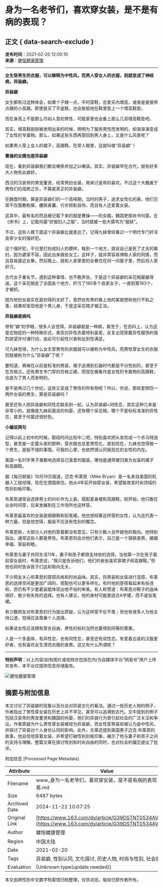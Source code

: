 # 身为一名老爷们，喜欢穿女装，是不是有病的表现？

## 正文 { data-search-exclude }


**发布时间**：2021-02-20 12:00:10  
**来源**：[健恒健康管理](https://www.163.com/dy/media/T1573221114710.html)  

---

**女生穿男生的衣服，可以解释为中性风，而男人穿女人的衣服，则就变成了神经病，异装癖。**

**异装癖**

女生都有过这种体会，如果个子矮一点，平时穿鞋，总爱买内增高，或者是直接带点跟的小高跟。即使是买了平底鞋，也会偷偷地在鞋里垫上一个增高鞋垫。

而在身高上不是那么尽如人意的男性，可能家里也会备上那么几双增高鞋垫吧。

其实，增高鞋刚刚被发明出来的时候，明明为了服务男性而发明的，却渐渐演变成了女性的专属物。那么，如果这些东西再穿回到男人身上，又是什么风景呢？

如果男人穿上女人的裙子，高跟鞋，在常人眼里，这就叫做“异装癖”！

**曹操的女婿也是异装癖**

现在，看到异装癖我们都会嘲笑并加之以嘲讽。其实，异装癖早在古代，就有好多大人物有此癖好。

西汉的汉哀帝的男宠董贤，经常男扮女装，用来讨皇帝的喜欢。不过这个大概属于男性们的闺房之乐，不算是真正的异装癖。

在魏晋时期，算是异装癖们的一个高峰期，当时的男子，追求女性化的美，他们日常不仅面敷粉黛，腰佩香囊，行步顾影自怜，而且有人还爱着女装。

这其中，最有名的而且被记载下来的就是曹操——的女婿，魏国吏部尚书何晏。在《宋书》上，记载何晏“好服妇人之服”，当时就被一些大儒骂为“服妖”。

不过，这些人跟下面这个异装癖比就差远了。记得九妹曾经看过一个明代专门奸淫良家少女的强奸犯。

这个强奸犯，平日里打扮成妇人的模样，每到一个地方，就说自己是死了丈夫的寡妇，因为婆家不容，因此出来做些女工。这样子，就非常容易博取人家的同情，而且容易接近女眷。然后晚上，就和人家家里的女眷住在同一间屋子里，然后将人家奸污。

古代女子重名节，遇到这种事情，也不敢声张，于是这个异装癖的采花贼屡屡得逞。这个采花贼走了全国各个地方，奸污了180多个良家女子，一直到第183个，才被抓。

因为他扮女装实在是扮得的太好了，竟然也有男的看上他的美貌想和他行不轨之事，结果却发现他是个男儿身，于是这采花贼才被正法。

**异装癖是病吗**

带有“癖”的字眼，很多人会觉得，异装癖就是一种病，甚至于，在百科上，认为这是恋物症的一种特殊形式，表现对异性衣着特别喜爱，反复出现穿戴异性服饰的强烈欲望并付诸行动，由此可引起性兴奋和达到性满足。

可九妹觉得，为什么女生穿男性的衣服就可以被称为中性风，而男性穿女生的衣服则就被称为什么“异装癖”了呢？

要知道，裤袜在以前是标准的男装，裙子追溯到石器时代都是不分性别的，甚至于在苏格兰，还有男生专门穿的苏格兰裙，而现在被看作是女性的专属物的高跟鞋，也是为了男人而发明的。

是不是再过几个世纪，这些又变成了男性的所有物呢？所以，你说，那些爱捯饬一两件女装的男生，算是异装癖吗？

甚至还有人把异装癖和同性恋联系到一起，认为异装癖=同性恋，其实这种几率是非常小的，就像是九妹前面说的何晏，还有哪个采花贼，哪个不是标标准准的异性恋，甚至于何晏还很好色。

**小编说两句**

记得以前上初中的时候，那段时间比较中二吧，特别喜欢把头发剪成一个杀马特造型，甚至是一定露头皮的那种，穿衣服也总爱男性化，直到现在，九妹也觉得做一个男生，是挺不错的事情。可我的心里，也依然很认同我现在的女性的内在。

美国一名61岁男子勇敢地选择自己喜爱的服装，哪怕是通常被归类为女装的裙子和高跟鞋。

据《每日邮报》10月19日报道，迈克·布莱恩（Mike Bryan）是一名来自美国的机器人工程经理，现在在德国居住。他从4年前开始穿女装，希望能改变时尚领域的性别刻板印象。

布莱恩通常会选择男士的衬衫作为上装，搭配紧身裙和高跟鞋。刚开始，他只敢在业余时间穿，后来发展到在工作场所也这样穿。

布莱恩最喜欢的女装是细跟鞋和铅笔裙。他也很倾慕这样穿的女性，认为这代表一种力量。但是他觉得，服装不应该有性别的概念。

布莱恩称，大部分人对他的穿着都没有意见，只有少数人会怀疑他的取向。他特别指出，通常这些人都是男性。布莱恩则会对他们表示，自己是一个钢铁直男，婚姻幸福，家庭和睦。

布莱恩与妻子共同生活11年，妻子和孩子都很支持他的选择。当他第一次在孩子面前穿女装时，布莱恩说，“我只是告诉他们，他们的爸爸喜欢穿裙子和高跟鞋。”但他也同时告诉孩子们这和取向无关。

不少网友关心布莱恩的穿搭风格和时尚品味。其实，将男装和女装进行混搭，布莱恩的选择空间是更加广阔的，搭配也可以更多样化。有时他的穿搭看起来有些违和，但仍有不少套着装能体现出他不俗的审美。有人称赞道：布莱恩对鞋子的品味很好，极少有失败的选择。也有人建议，他的身材可能更适合A字裙，而不是铅笔裙。

有少数网友对布莱恩的行为提出质疑，认为这样穿不伦不类；但也有很多人为他主持公道，觉得应该尊重个人选择。

如果说女性应该拥有穿衣自由，男性的权利当然也要得到同等的尊重。

人是一个多面体，有异性恋，也有同性恋，甚至还有双性恋。有爱着古装的汉服爱好者，也有喜欢女生漂亮衣服的直男。这又有什么所谓呢？

---

**特别声明**：以上内容(如有图片或视频亦包括在内)为自媒体平台“网易号”用户上传并发布，本平台仅提供信息存储服务。

![健恒健康管理](https://nimg.ws.126.net/?url=http://dingyue.ws.126.net/2020/0806/ce7b6029j00qemgzx0003c0004g004gc.jpg&thumbnail=160y160&quality=80&type=jpg)

## 摘要与附加信息

<!-- tcd_abstract -->
本文讨论了异装癖的现象以及社会对异装文化的看法。通过一些历史人物的例子，作者指出了男性穿女装在历史上并不罕见，甚至可以追溯到古代。文中提到的例子包括汉哀帝的男宠董贤和魏国的何晏，他们的异装行为曾引起社会的广泛关注和争议。作者质疑为什么男性穿女装被视为异装癖，而女性穿男装却被认为是中性风，并探讨了异装对个人身份认同的影响。此外，文章还提到美国男子迈克·布莱恩的故事，他自信地穿着女装，并希望打破性别刻板印象，展示了他与妻子和孩子之间的支持与理解。整篇文章在探讨性别和时尚自由的同时，也对社会的偏见提出了批评。
<!-- tcd_abstract_end -->

附加信息 [Processed Page Metadata]

| Attribute       | Value                                  |
|-----------------|----------------------------------------|
| Filename        | www_身为一名老爷们，喜欢穿女装，是不是有病的表现？_-_网易.md                             |
| Size            | 6487 bytes                           |
| Archived Date   | 2024-11-22 10:07:25                             |
| Original Link   | [https://www.163.com/dy/article/G39DSTNT0534AV29.html](https://www.163.com/dy/article/G39DSTNT0534AV29.html)                       |
| Author          | 健恒健康管理                               |
| Region          | 中国大陆                               |
| Date            | 2021-02-20                                 |
| Tags            | 异装癖, 性别认同, 文化探讨, 历史人物, 时尚与性别, 社会偏见                                 |
| Evaluation            | [Unknown type(update needed)]                                 |
<!-- tcd_table_end -->

本文由跨性别中文数字档案馆归档整理，仅供浏览。版权归原作者所有。
